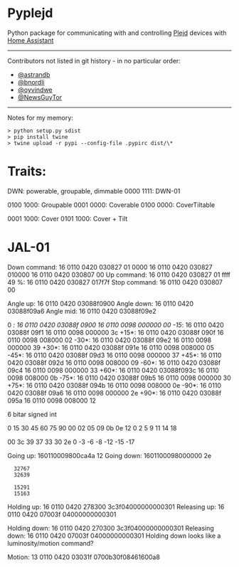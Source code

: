 # Pyplejd

Python package for communicating with and controlling [Plejd](https://plejd.com) devices with [Home Assistant](https://home-assistant.io)

---

Contributors not listed in git history - in no particular order:

- [@astrandb](https://github.com/astrandb)
- [@bnordli](https://github.com/bnordli)
- [@oyvindwe](https://github.com/oyvindwe)
- [@NewsGuyTor](https://github.com/NewsGuyTor)

---

Notes for my memory:

```
> python setup.py sdist
> pip install twine
> twine upload -r pypi --config-file .pypirc dist/\*
```

# Traits:

DWN: powerable, groupable, dimmable
0000 1111: DWN-01

0100 1000: Groupable
0001 0000: Coverable
0100 0000: CoverTiltable

0001 1000: Cover
0101 1000: Cover + Tilt

# JAL-01

Down command: 16 0110 0420 030827 01 0000
16 0110 0420 030827 010000
16 0110 0420 030807 00
Up command: 16 0110 0420 030827 01 ffff
49 %: 16 0110 0420 030827 017f7f
Stop command: 16 0110 0420 030807 00

Angle up: 16 0110 0420 03088f0900
Angle down: 16 0110 0420 03088f09a6
Angle mid: 16 0110 0420 03088f09e2

0 _: 16 0110 0420 03088f 0900
16 0110 0098 000000 00
-15_: 16 0110 0420 03088f 09f1
16 0110 0098 000000 3c
+15*: 16 0110 0420 03088f 090f
16 0110 0098 008000 02
-30*: 16 0110 0420 03088f 09e2
16 0110 0098 000000 39
+30*: 16 0110 0420 03088f 091e
16 0110 0098 008000 05
-45*: 16 0110 0420 03088f 09d3
16 0110 0098 000000 37
+45*: 16 0110 0420 03088f 092d
16 0110 0098 008000 09
-60*: 16 0110 0420 03088f 09c4
16 0110 0098 000000 33
+60*: 16 0110 0420 03088f093c
16 0110 0098 008000 0b
-75*: 16 0110 0420 03088f 09b5
16 0110 0098 000000 30
+75*: 16 0110 0420 03088f 094b
16 0110 0098 008000 0e
-90*: 16 0110 0420 03088f 09a6
16 0110 0098 000000 2e
+90\*: 16 0110 0420 03088f 095a
16 0110 0098 008000 12

6 bitar signed int

0 15 30 45 60 75 90
00 02 05 09 0b 0e 12
0 2 5 9 11 14 18

00 3c 39 37 33 30 2e
0 -3 -6 -8 -12 -15 -17

Going up: 160110009800ca4a 12
Going down: 1601100098000000 2e

      32767
      32639

      15291
      15163

Holding up: 16 0110 0420 278300 3c3f04000000000301
Releasing up: 16 0110 0420 07003f 04000000000301

Holding down: 16 0110 0420 270300 3c3f04000000000301
Releasing down: 16 0110 0420 07003f 04000000000301
Holding down looks like a luminosity/motion command?

Motion: 13 0110 0420 03031f 0700b30f08461600a8

